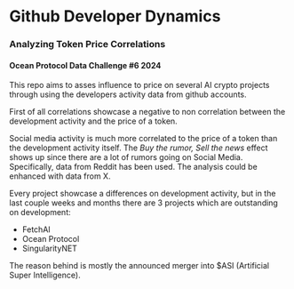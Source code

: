 # Github Developer Dynamics
### Analyzing Token Price Correlations
#### Ocean Protocol Data Challenge #6 2024
This repo aims to asses influence to price on several AI crypto projects through using the developers activity data from github accounts. 

First of all correlations showcase a negative to non correlation between the development activity and the price of a token. 

Social media activity is much more correlated to the price of a token than the development activity itself. The *Buy the rumor, Sell the news* effect shows up since there are a lot of rumors going on Social Media. Specifically, data from Reddit has been used. The analysis could be enhanced with data from X. 

Every project showcase a differences on development activity, but in the last couple weeks and months there are 3 projects which are outstanding on development: 
- FetchAI
- Ocean Protocol
- SingularityNET

The reason behind is mostly the announced merger into $ASI (Artificial Super Intelligence).





